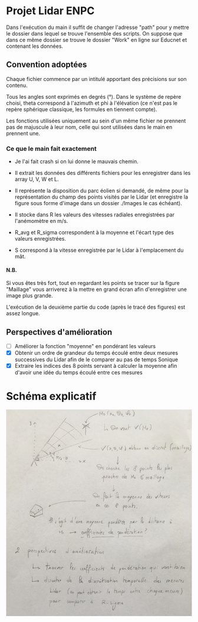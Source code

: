 # Projet Lidar ENPC


Dans l'exécution du main il suffit de changer l'adresse "path" pour y mettre le dossier dans lequel se trouve l'ensemble des scripts.
On suppose que dans ce même dossier se trouve le dossier "Work" en ligne sur Educnet et contenant les données.

## Convention adoptées

Chaque fichier commence par un intitulé apportant des précisions sur son contenu.

Tous les angles sont exprimés en degrés (°).
Dans le système de repère choisi, theta correspond à l'azimuth et phi à l'élévation (ce n'est pas le repère sphérique classique, les formules en tiennent compte).

Les fonctions utilisées uniquement au sein d'un même fichier ne prennent pas de majuscule à leur nom, celle qui sont utilisées dans le main en prennent une.

### Ce que le main fait exactement

- Je l'ai fait crash si on lui donne le mauvais chemin.
- Il extrait les données des différents fichiers pour les enregistrer dans les array U, V, W et L.
- Il représente la disposition du parc éolien si demandé, de même pour la représentation du champ des points visités par le Lidar (et enregistre la figure sous forme d'image dans un dossier ./Images le cas échéant).

- Il stocke dans R les valeurs des vitesses radiales enregistrées par l'anémomètre en m/s.
- R_avg et R_sigma correspondent à la moyenne et l'écart type des valeurs enregistrées.
- S correspond à la vitesse enregistrée par le Lidar à l'emplacement du mât.

#### N.B.

Si vous êtes très fort, tout en regardant les points se tracer sur la figure "Maillage" vous arriverez à la mettre en grand écran afin d'enregistrer une image plus grande.

L'exécution de la deuxième partie du code (après le tracé des figures) est assez longue.

## Perspectives d'amélioration

- [ ] Améliorer la fonction "moyenne" en pondérant les valeurs
- [x] Obtenir un ordre de grandeur du temps écoulé entre deux mesures successives du Lidar afin de le comparer au pas de temps Sonique
- [x] Extraire les indices des 8 points servant à calculer la moyenne afin d'avoir une idée du temps écoulé entre ces mesures

# Schéma explicatif

![alt text](https://github.com/aubin-tchoi/lidar/blob/master/Explication.jpg)
